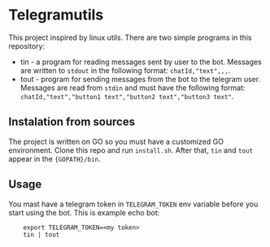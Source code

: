 # Telegramutils

This project inspired by linux utils. There are two simple programs in this repository: 

- tin - a program for reading messages sent by user to the bot. Messages are written to `stdout` in the following format: `chatId,"text",,,`.
- tout - program for sending messages from the bot to the telegram user. Messages are read from `stdin` and must have the following format: `chatId,"text","button1 text","button2 text","button3 text"`. 

## Instalation from sources

The project is written on GO so you must have a customized GO environment. Clone this repo and run `install.sh`. After that, `tin` and `tout` appear in the `{GOPATH}/bin`.

## Usage

You mast have a telegram token in `TELEGRAM_TOKEN` env variable before you start using the bot. This is example echo bot:

```
	export TELEGRAM_TOKEN=<my token> 
	tin | tout
```
